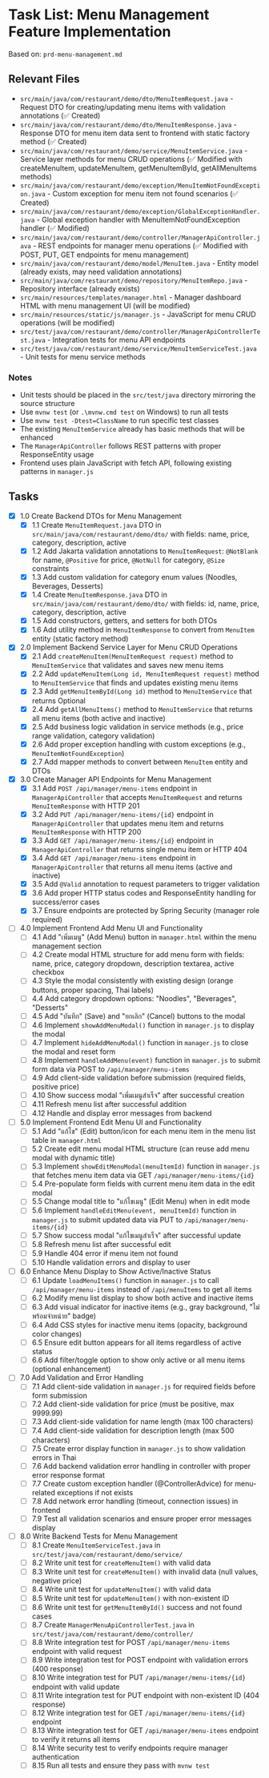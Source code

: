 # Task List: Menu Management Feature Implementation

Based on: `prd-menu-management.md`

## Relevant Files

- `src/main/java/com/restaurant/demo/dto/MenuItemRequest.java` - Request DTO for creating/updating menu items with validation annotations (✅ Created)
- `src/main/java/com/restaurant/demo/dto/MenuItemResponse.java` - Response DTO for menu item data sent to frontend with static factory method (✅ Created)
- `src/main/java/com/restaurant/demo/service/MenuItemService.java` - Service layer methods for menu CRUD operations (✅ Modified with createMenuItem, updateMenuItem, getMenuItemById, getAllMenuItems methods)
- `src/main/java/com/restaurant/demo/exception/MenuItemNotFoundException.java` - Custom exception for menu item not found scenarios (✅ Created)
- `src/main/java/com/restaurant/demo/exception/GlobalExceptionHandler.java` - Global exception handler with MenuItemNotFoundException handler (✅ Modified)
- `src/main/java/com/restaurant/demo/controller/ManagerApiController.java` - REST endpoints for manager menu operations (✅ Modified with POST, PUT, GET endpoints for menu management)
- `src/main/java/com/restaurant/demo/model/MenuItem.java` - Entity model (already exists, may need validation annotations)
- `src/main/java/com/restaurant/demo/repository/MenuItemRepo.java` - Repository interface (already exists)
- `src/main/resources/templates/manager.html` - Manager dashboard HTML with menu management UI (will be modified)
- `src/main/resources/static/js/manager.js` - JavaScript for menu CRUD operations (will be modified)
- `src/test/java/com/restaurant/demo/controller/ManagerApiControllerTest.java` - Integration tests for menu API endpoints
- `src/test/java/com/restaurant/demo/service/MenuItemServiceTest.java` - Unit tests for menu service methods

### Notes

- Unit tests should be placed in the `src/test/java` directory mirroring the source structure
- Use `mvnw test` (or `.\mvnw.cmd test` on Windows) to run all tests
- Use `mvnw test -Dtest=ClassName` to run specific test classes
- The existing `MenuItemService` already has basic methods that will be enhanced
- The `ManagerApiController` follows REST patterns with proper ResponseEntity usage
- Frontend uses plain JavaScript with fetch API, following existing patterns in `manager.js`

## Tasks

- [x] 1.0 Create Backend DTOs for Menu Management
  - [x] 1.1 Create `MenuItemRequest.java` DTO in `src/main/java/com/restaurant/demo/dto/` with fields: name, price, category, description, active
  - [x] 1.2 Add Jakarta validation annotations to `MenuItemRequest`: `@NotBlank` for name, `@Positive` for price, `@NotNull` for category, `@Size` constraints
  - [x] 1.3 Add custom validation for category enum values (Noodles, Beverages, Desserts)
  - [x] 1.4 Create `MenuItemResponse.java` DTO in `src/main/java/com/restaurant/demo/dto/` with fields: id, name, price, category, description, active
  - [x] 1.5 Add constructors, getters, and setters for both DTOs
  - [x] 1.6 Add utility method in `MenuItemResponse` to convert from `MenuItem` entity (static factory method)

- [x] 2.0 Implement Backend Service Layer for Menu CRUD Operations
  - [x] 2.1 Add `createMenuItem(MenuItemRequest request)` method to `MenuItemService` that validates and saves new menu items
  - [x] 2.2 Add `updateMenuItem(Long id, MenuItemRequest request)` method to `MenuItemService` that finds and updates existing menu items
  - [x] 2.3 Add `getMenuItemById(Long id)` method to `MenuItemService` that returns Optional<MenuItem>
  - [x] 2.4 Add `getAllMenuItems()` method to `MenuItemService` that returns all menu items (both active and inactive)
  - [x] 2.5 Add business logic validation in service methods (e.g., price range validation, category validation)
  - [x] 2.6 Add proper exception handling with custom exceptions (e.g., `MenuItemNotFoundException`)
  - [x] 2.7 Add mapper methods to convert between `MenuItem` entity and DTOs

- [x] 3.0 Create Manager API Endpoints for Menu Management
  - [x] 3.1 Add `POST /api/manager/menu-items` endpoint in `ManagerApiController` that accepts `MenuItemRequest` and returns `MenuItemResponse` with HTTP 201
  - [x] 3.2 Add `PUT /api/manager/menu-items/{id}` endpoint in `ManagerApiController` that updates menu item and returns `MenuItemResponse` with HTTP 200
  - [x] 3.3 Add `GET /api/manager/menu-items/{id}` endpoint in `ManagerApiController` that returns single menu item or HTTP 404
  - [x] 3.4 Add `GET /api/manager/menu-items` endpoint in `ManagerApiController` that returns all menu items (active and inactive)
  - [x] 3.5 Add `@Valid` annotation to request parameters to trigger validation
  - [x] 3.6 Add proper HTTP status codes and ResponseEntity handling for success/error cases
  - [x] 3.7 Ensure endpoints are protected by Spring Security (manager role required)

- [ ] 4.0 Implement Frontend Add Menu UI and Functionality
  - [ ] 4.1 Add "เพิ่มเมนู" (Add Menu) button in `manager.html` within the menu management section
  - [ ] 4.2 Create modal HTML structure for add menu form with fields: name, price, category dropdown, description textarea, active checkbox
  - [ ] 4.3 Style the modal consistently with existing design (orange buttons, proper spacing, Thai labels)
  - [ ] 4.4 Add category dropdown options: "Noodles", "Beverages", "Desserts"
  - [ ] 4.5 Add "บันทึก" (Save) and "ยกเลิก" (Cancel) buttons to the modal
  - [ ] 4.6 Implement `showAddMenuModal()` function in `manager.js` to display the modal
  - [ ] 4.7 Implement `hideAddMenuModal()` function in `manager.js` to close the modal and reset form
  - [ ] 4.8 Implement `handleAddMenu(event)` function in `manager.js` to submit form data via POST to `/api/manager/menu-items`
  - [ ] 4.9 Add client-side validation before submission (required fields, positive price)
  - [ ] 4.10 Show success modal "เพิ่มเมนูสำเร็จ" after successful creation
  - [ ] 4.11 Refresh menu list after successful addition
  - [ ] 4.12 Handle and display error messages from backend

- [ ] 5.0 Implement Frontend Edit Menu UI and Functionality
  - [ ] 5.1 Add "แก้ไข" (Edit) button/icon for each menu item in the menu list table in `manager.html`
  - [ ] 5.2 Create edit menu modal HTML structure (can reuse add menu modal with dynamic title)
  - [ ] 5.3 Implement `showEditMenuModal(menuItemId)` function in `manager.js` that fetches menu item data via GET `/api/manager/menu-items/{id}`
  - [ ] 5.4 Pre-populate form fields with current menu item data in the edit modal
  - [ ] 5.5 Change modal title to "แก้ไขเมนู" (Edit Menu) when in edit mode
  - [ ] 5.6 Implement `handleEditMenu(event, menuItemId)` function in `manager.js` to submit updated data via PUT to `/api/manager/menu-items/{id}`
  - [ ] 5.7 Show success modal "แก้ไขเมนูสำเร็จ" after successful update
  - [ ] 5.8 Refresh menu list after successful edit
  - [ ] 5.9 Handle 404 error if menu item not found
  - [ ] 5.10 Handle validation errors and display to user

- [ ] 6.0 Enhance Menu Display to Show Active/Inactive Status
  - [ ] 6.1 Update `loadMenuItems()` function in `manager.js` to call `/api/manager/menu-items` instead of `/api/menuItems` to get all items
  - [ ] 6.2 Modify menu list display to show both active and inactive items
  - [ ] 6.3 Add visual indicator for inactive items (e.g., gray background, "ไม่พร้อมจำหน่าย" badge)
  - [ ] 6.4 Add CSS styles for inactive menu items (opacity, background color changes)
  - [ ] 6.5 Ensure edit button appears for all items regardless of active status
  - [ ] 6.6 Add filter/toggle option to show only active or all menu items (optional enhancement)

- [ ] 7.0 Add Validation and Error Handling
  - [ ] 7.1 Add client-side validation in `manager.js` for required fields before form submission
  - [ ] 7.2 Add client-side validation for price (must be positive, max 9999.99)
  - [ ] 7.3 Add client-side validation for name length (max 100 characters)
  - [ ] 7.4 Add client-side validation for description length (max 500 characters)
  - [ ] 7.5 Create error display function in `manager.js` to show validation errors in Thai
  - [ ] 7.6 Add backend validation error handling in controller with proper error response format
  - [ ] 7.7 Create custom exception handler (@ControllerAdvice) for menu-related exceptions if not exists
  - [ ] 7.8 Add network error handling (timeout, connection issues) in frontend
  - [ ] 7.9 Test all validation scenarios and ensure proper error messages display

- [ ] 8.0 Write Backend Tests for Menu Management
  - [ ] 8.1 Create `MenuItemServiceTest.java` in `src/test/java/com/restaurant/demo/service/`
  - [ ] 8.2 Write unit test for `createMenuItem()` with valid data
  - [ ] 8.3 Write unit test for `createMenuItem()` with invalid data (null values, negative price)
  - [ ] 8.4 Write unit test for `updateMenuItem()` with valid data
  - [ ] 8.5 Write unit test for `updateMenuItem()` with non-existent ID
  - [ ] 8.6 Write unit test for `getMenuItemById()` success and not found cases
  - [ ] 8.7 Create `ManagerMenuApiControllerTest.java` in `src/test/java/com/restaurant/demo/controller/`
  - [ ] 8.8 Write integration test for POST `/api/manager/menu-items` endpoint with valid request
  - [ ] 8.9 Write integration test for POST endpoint with validation errors (400 response)
  - [ ] 8.10 Write integration test for PUT `/api/manager/menu-items/{id}` endpoint with valid update
  - [ ] 8.11 Write integration test for PUT endpoint with non-existent ID (404 response)
  - [ ] 8.12 Write integration test for GET `/api/manager/menu-items/{id}` endpoint
  - [ ] 8.13 Write integration test for GET `/api/manager/menu-items` endpoint to verify it returns all items
  - [ ] 8.14 Write security test to verify endpoints require manager authentication
  - [ ] 8.15 Run all tests and ensure they pass with `mvnw test`
